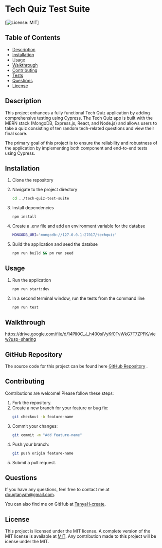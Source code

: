 # Tech Quiz Test Suite
[![License: MIT](https://img.shields.io/badge/License-MIT-yellow.svg)] 

## Table of Contents
- [Description](#description)
- [Installation](#installation)
- [Usage](#usage)
- [Walkthrough](#walkthrough)
- [Contributing](#contributing)
- [Tests](#tests)
- [Questions](#questions)
- [License](#license)

## Description
This project enhances a fully functional Tech Quiz application by adding comprehensive testing using Cypress. The Tech Quiz app is built with the MERN stack (MongoDB, Express.js, React, and Node.js) and allows users to take a quiz consisting of ten random tech-related questions and view their final score.

The primary goal of this project is to ensure the reliability and robustness of the application by implementing both component and end-to-end tests using Cypress.


## Installation
1. Clone the repository

2. Navigate to the project directory 
   ```bash
   cd ../tech-quiz-test-suite

3. Install dependencies
   ```bash
   npm install

4. Create a .env file and add an environment variable for the databse
   ```bash
   MONGODB_URI='mongodb://127.0.0.1:27017/techquiz'
   
5. Build the application and seed the databse
   ```bash
   npm run build && pm run seed

## Usage
1. Run the application
   ```bash
   npm run start:dev
   
2. In a second terminal window, run the tests from the command line
   ```bash
   npm run test

## Walkthrough
https://drive.google.com/file/d/14PlI0C_J_h400siVyKf0TvWkG7T7ZPFK/view?usp=sharing

## GitHub Repository
The source code for this project can be found here [GitHub Repository](https://github.com/TanyaH-create/book-search-challenge) .

## Contributing
Contributions are welcome! Please follow these steps:
1.	Fork the repository.
2.	Create a new branch for your feature or bug fix:
    ```bash
    git checkout -b feature-name
3.	Commit your changes:
    ```bash
    git commit -m "Add feature-name"
4.	Push your branch:
    ```bash
    git push origin feature-name
5.	Submit a pull request.


## Questions

 If you have any questions, feel free to contact me at dougtanyah@gmail.com.

 You can also find me on GitHub at [TanyaH-create](https://github.com/TanyaH-create).



## License
This project is licensed under the MIT license. A complete version of the MIT license is available at [MIT](https://opensource.org/licenses/MIT).
Any contribution made to this project will be icense under the MIT.
 
